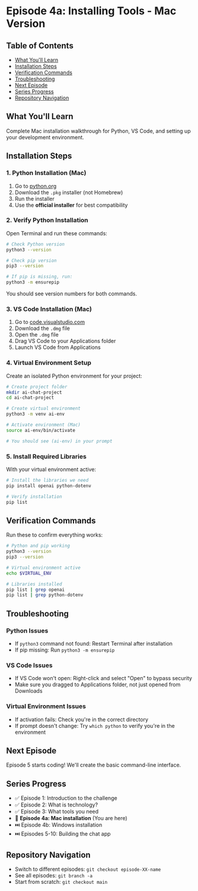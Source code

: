# Episode 4a: Installing Tools - Mac Version

## Table of Contents
- [What You'll Learn](#what-youll-learn)
- [Installation Steps](#installation-steps)
- [Verification Commands](#verification-commands)
- [Troubleshooting](#troubleshooting)
- [Next Episode](#next-episode)
- [Series Progress](#series-progress)
- [Repository Navigation](#repository-navigation)

## What You'll Learn
Complete Mac installation walkthrough for Python, VS Code, and setting up your development environment.

## Installation Steps

### 1. Python Installation (Mac)
1. Go to [python.org](https://python.org)
2. Download the `.pkg` installer (not Homebrew)
3. Run the installer 
4. Use the **official installer** for best compatibility

### 2. Verify Python Installation
Open Terminal and run these commands:

```bash
# Check Python version
python3 --version

# Check pip version  
pip3 --version

# If pip is missing, run:
python3 -m ensurepip
```

You should see version numbers for both commands.

### 3. VS Code Installation (Mac)
1. Go to [code.visualstudio.com](https://code.visualstudio.com)
2. Download the `.dmg` file
3. Open the `.dmg` file
4. Drag VS Code to your Applications folder
5. Launch VS Code from Applications

### 4. Virtual Environment Setup
Create an isolated Python environment for your project:

```bash
# Create project folder
mkdir ai-chat-project
cd ai-chat-project

# Create virtual environment
python3 -m venv ai-env

# Activate environment (Mac)
source ai-env/bin/activate

# You should see (ai-env) in your prompt
```

### 5. Install Required Libraries
With your virtual environment active:

```bash
# Install the libraries we need
pip install openai python-dotenv

# Verify installation
pip list
```

## Verification Commands
Run these to confirm everything works:

```bash
# Python and pip working
python3 --version
pip3 --version

# Virtual environment active
echo $VIRTUAL_ENV

# Libraries installed
pip list | grep openai
pip list | grep python-dotenv
```

## Troubleshooting

### Python Issues
- If `python3` command not found: Restart Terminal after installation
- If pip missing: Run `python3 -m ensurepip`

### VS Code Issues  
- If VS Code won't open: Right-click and select "Open" to bypass security
- Make sure you dragged to Applications folder, not just opened from Downloads

### Virtual Environment Issues
- If activation fails: Check you're in the correct directory
- If prompt doesn't change: Try `which python` to verify you're in the environment

## Next Episode
Episode 5 starts coding! We'll create the basic command-line interface.

## Series Progress
- ✅ Episode 1: Introduction to the challenge
- ✅ Episode 2: What is technology?
- ✅ Episode 3: What tools you need
- 🎯 **Episode 4a: Mac installation** (You are here)
- ⏭️ Episode 4b: Windows installation  
- ⏭️ Episodes 5-10: Building the chat app

## Repository Navigation
- Switch to different episodes: `git checkout episode-XX-name`
- See all episodes: `git branch -a`
- Start from scratch: `git checkout main`
